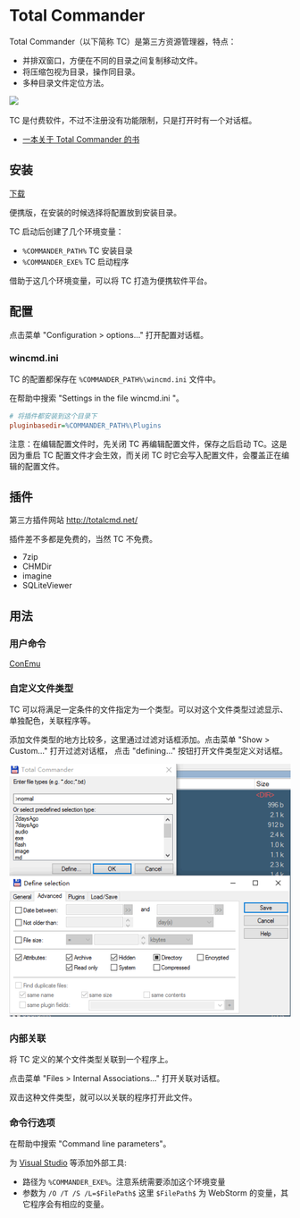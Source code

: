 # Total Commander

Total Commander（以下简称 TC）是第三方资源管理器，特点：

- 并排双窗口，方便在不同的目录之间复制移动文件。
- 将压缩包视为目录，操作同目录。
- 多种目录文件定位方法。

![](http://www.ghisler.com/screenshots/en/01.gif)

TC 是付费软件，不过不注册没有功能限制，只是打开时有一个对话框。

- [一本关于 Total Commander 的书](http://yuedu.baidu.com/ebook/1ec4abf0f46527d3240ce0ab)

## 安装

[下载](http://www.ghisler.com/download.htm)

便携版，在安装的时候选择将配置放到安装目录。

TC 启动后创建了几个环境变量：

- `%COMMANDER_PATH%` TC 安装目录
- `%COMMANDER_EXE%` TC 启动程序

借助于这几个环境变量，可以将 TC 打造为便携软件平台。

## 配置

点击菜单 "Configuration > options..." 打开配置对话框。

### wincmd.ini

TC 的配置都保存在 `%COMMANDER_PATH%\wincmd.ini` 文件中。

在帮助中搜索 "Settings in the file wincmd.ini "。

```ini
# 将插件都安装到这个目录下
pluginbasedir=%COMMANDER_PATH%\Plugins
```

注意：在编辑配置文件时，先关闭 TC 再编辑配置文件，保存之后启动 TC。这是因为重启 TC 配置文件才会生效，而关闭 TC 时它会写入配置文件，会覆盖正在编辑的配置文件。

## 插件

第三方插件网站
<http://totalcmd.net/>

插件差不多都是免费的，当然 TC 不免费。

- 7zip
- CHMDir
- imagine
- SQLiteViewer

## 用法

### 用户命令

[ConEmu](../conemu/index.md#total-commander)

### 自定义文件类型

TC 可以将满足一定条件的文件指定为一个类型。可以对这个文件类型过滤显示、单独配色，关联程序等。

添加文件类型的地方比较多，这里通过过滤对话框添加。点击菜单 "Show > Custom..." 打开过滤对话框，
点击 "defining..." 按钮打开文件类型定义对话框。

![](/uploads/totalcmd/filetype.png)

### 内部关联

将 TC 定义的某个文件类型关联到一个程序上。

点击菜单 "Files > Internal Associations..." 打开关联对话框。

双击这种文件类型，就可以以关联的程序打开此文件。

### 命令行选项

在帮助中搜索 "Command line parameters"。

为 [Visual Studio](../vs/index.md) 等添加外部工具:

- 路径为 `%COMMANDER_EXE%`。注意系统需要添加这个环境变量
- 参数为 `/O /T /S /L=$FilePath$` 这里 `$FilePath$` 为 WebStorm 的变量，其它程序会有相应的变量。
